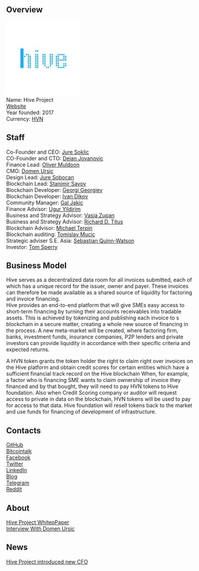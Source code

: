 ## Overview
![ logo](../projects/logo/hive.jpg)  
Name: Hive Project    
[Website](https://www.hive-project.net/)   
Year founded: 2017  
Currency: [HVN](https://coinmarketcap.com/currencies/hive/)     
## Staff
Co-Founder and CEO: [Jure Soklic](../people/jure_soklic.md)  
CO-Founder and CTO: [Dejan Jovanovic](../people/dejan_jovanovic.md)  
Finance Lead: [Oliver Muldoon](../people/oliver_muldoon.md)  
CMO: [Domen Ursic](../people/domen_ursic.md)  
Design Lead: [Jure Sobocan](../people/jure_sobocan.md)  
Blockchain Lead: [Stanimir Savov](../people/stanimir_savov.md)  
Blockchain Developer: [Georgi Georgiev](../people/georgi_georgiev.md)  
Blockchain Developer: [Ivan Dikov](../people/ivan_dikov.md)  
Community Manager: [Gal Jakic](../people/gal_jakic.md)  
Finance Advisor: [Ugur Yildirim](../people/ugur_yildirim.md)  
Business and Strategy Advisor: [Vasja Zupan](../people/vasja_zupan.md)  
Business and Strategy Advisor: [Richard D. Titus](../people/richard_titus.md)  
Blockchain Advisor: [Michael Terpin](../people/michael_terpin.md)  
Blockchain auditing: [Tomislav Mucic](../people/tomislav_mucic.md)  
Strategic adviser S.E. Asia: [Sebastian Quinn-Watson](../people/sebastian_watson.md)  
Investor: [Tom Sperry](../people/tom_sperry.md) 
## Business Model
Hive serves as a decentralized data room for all invoices submitted, each of which has a unique record for the issuer, owner and payer. These invoices can therefore be made available as a shared source of liquidity for factoring and invoice financing.  
Hive provides an end-to-end platform that will give SMEs easy access to short-term financing by turning their
accounts receivables into tradable assets. This is achieved by tokenizing and publishing each invoice to s
blockchain in a secure matter, creating a whole new source of financing in the process. A new meta-market
will be created, where factoring firm, banks, investment funds, insurance companies, P2P lenders and
private investors can provide liquidity in accordance with their specific criteria and expected returns. 
  
A HVN token grants the token holder the right to claim right over invoices on the Hive platform and obtain
credit scores for certain entities which have a sufficient financial track record on the Hive blockchain
When, for example, a factor who is financing SME wants to claim ownership of invoice they financed and by that
bought, they will need to pay HVN tokens to Hive foundation. Also when Credit Scoring company or auditor
will request access to private in data on the blockchain, HVN tokens will be used to pay for access to that
data. Hive foundation will resell tokens back to the market and use funds for financing of development of
infrastructure.
## Contacts
[GitHub](https://github.com/HiveProjectLTD)  
[Bitcointalk](https://bitcointalk.org/index.php?topic=1959159.0)   
[Facebook](https://www.facebook.com/HiveProject.net/)   
[Twitter](https://twitter.com/hiveproject_net)  
[LinkedIn](https://www.linkedin.com/company/18067195/)   
[Blog](https://medium.com/hiveproject-net)    
[Telegram](https://t.me/hiveprojectnet)  
[Reddit](https://www.reddit.com/r/HiveProject_net/)  
## About 
[Hive Project WhitepPaper](https://www.hive-project.net/whitepapers/Hive_Project_Whitepaper.pdf?v2)  
[Interview With Domen Ursic](https://www.youtube.com/watch?v=XRhhBiE77vM)  
## News
[Hive Project introduced new CFO](../news/hive_10-10-17.md)
